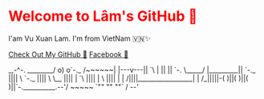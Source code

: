 <h1 style="color:red;">Welcome to Lâm's GitHub 👑</h1>
<p>I'am Vu Xuan Lam. I'm from VietNam 🇻🇳✨</p>
<a href="https://github.com/iplam2004 class="btn">Check Out My GitHub 🚀</a>
<a href="https://www.facebook.com/iam.Iam143" class="btn">Facebook 📘</a>
<p>               _,-^-.
      ________/ o)  o`-._
     /~~~~~~| |---v---|| `\
    |       ||         ||   `-.
     \_____/ |_________||      `-._
      ||||               \         `-._
      ||||                \            \__
      ||||                 |              `\
      ||||                 |                \
      ||||                 |                 |
     /||||_________________|                 |
    /_|||||-( )||( )||( )||`-.__________.--'/
      ~~~~~  `""  ""  ""`                  /
                                        --'
</p>

    

